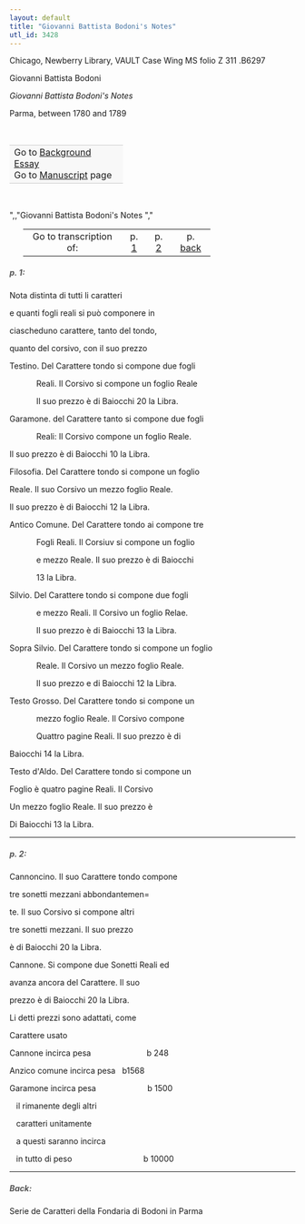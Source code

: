 ```yaml
---
layout: default
title: "Giovanni Battista Bodoni's Notes"
utl_id: 3428
---
```



Chicago, Newberry Library, VAULT Case Wing MS folio Z 311 .B6297


Giovanni Battista Bodoni


*Giovanni Battista Bodoni's Notes*


Parma, between 1780 and 1789


 

<table border="0.5" cellpadding="1" cellspacing="1" style="width: 200px; background-color:#F8F8F8;"><tbody style="border-color:#ccc"><tr style="border-color:#ccc"><td>Go to <a href="{{ site.baseurl }}/essay/073" target="_blank">Background Essay</a><br />
			Go to <a href="{{ site.baseurl }}/www/record.html?id=073" target="_blank">Manuscript</a> page</td>
</tr></tbody></table>
 

",,"Giovanni Battista Bodoni's Notes
","

<table border="0.5" cellpadding="1" cellspacing="1" style="width: 330px; margin-left: 0.25in;"><tbody><tr style="border-color:#B3B6B7"><td style="text-align:center">Go to transcription of:</td>
<td style="text-align:center">p. <a href="#1">1</a></td>
<td style="text-align:center">p. <a href="#2">2</a></td>
<td style="text-align:center">p. <a href="#3">back</a></td>
</tr></tbody></table>
<h5 id="1" style="color:#555;">p. 1:</h5>

Nota distinta di tutti li caratteri


e quanti fogli reali si può componere in


ciascheduno carattere, tanto del tondo,


quanto del corsivo, con il suo prezzo


Testino. Del Carattere tondo si compone due fogli


            Reali. Il Corsivo si compone un foglio Reale


            Il suo prezzo è di Baiocchi 20 la Libra.


Garamone. del Carattere tanto si compone due fogli


            Reali: Il Corsivo compone un foglio Reale.


Il suo prezzo è di Baiocchi 10 la Libra.


Filosofia. Del Carattere tondo si compone un foglio


Reale. Il suo Corsivo un mezzo foglio Reale.


Il suo prezzo è di Baiocchi 12 la Libra.


Antico Comune. Del Carattere tondo ai compone tre


            Fogli Reali. Il Corsiuv si compone un foglio


            e mezzo Reale. Il suo prezzo è di Baiocchi


            13 la Libra.


Silvio. Del Carattere tondo si compone due fogli


            e mezzo Reali. Il Corsivo un foglio Relae.


            Il suo prezzo è di Baiocchi 13 la Libra.


Sopra Silvio. Del Carattere tondo si compone un foglio


            Reale. Il Corsivo un mezzo foglio Reale.


            Il suo prezzo e di Baiocchi 12 la Libra.


Testo Grosso. Del Carattere tondo si compone un


            mezzo foglio Reale. Il Corsivo compone


            Quattro pagine Reali. Il suo prezzo è di


Baiocchi 14 la Libra.


Testo d'Aldo. Del Carattere tondo si compone un


Foglio è quatro pagine Reali. Il Corsivo


Un mezzo foglio Reale. Il suo prezzo è


Di Baiocchi 13 la Libra.


<hr /><h5 id="2" style="color:#555;">p. 2:</h5>

Cannoncino. Il suo Carattere tondo compone


tre sonetti mezzani abbondantemen=


te. Il suo Corsivo si compone altri


tre sonetti mezzani. Il suo prezzo


è di Baiocchi 20 la Libra.


Cannone. Si compone due Sonetti Reali ed


avanza ancora del Carattere. Il suo


prezzo è di Baiocchi 20 la Libra.


Li detti prezzi sono adattati, come


Carattere usato


Cannone incirca pesa                         b 248


Anzico comune incirca pesa   b1568


Garamone incirca pesa                       b 1500


   il rimanente degli altri


   caratteri unitamente


   a questi saranno incirca


   in tutto di peso                                b 10000


<hr /><h5 id="3" style="color:#555;">Back:</h5>

Serie de Caratteri della Fondaria di Bodoni in Parma

